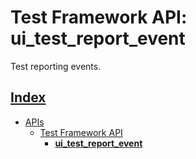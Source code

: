 # Test Framework API: ui_test_report_event

Test reporting events.

## [Index](../../README.md)
- [APIs](../README.md)
  - [Test Framework API](./README.md)
    - **[ui_test_report_event](./ui_test_report_event.md)**
